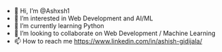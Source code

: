 - 👋 Hi, I’m @Ashxsh1
- 👀 I’m interested in Web Development and AI/ML
- 🌱 I’m currently learning Python
- 💞️ I’m looking to collaborate on Web Development / Machine Learning
- 📫 How to reach me https://www.linkedin.com/in/ashish-gidijala/

<!---
Ashxsh1/Ashxsh1 is a ✨ special ✨ repository because its `README.md` (this file) appears on your GitHub profile.
You can click the Preview link to take a look at your changes.
--->
